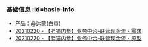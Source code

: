 ### 基础信息 :id=basic-info

- 产品：@达蒙(白鼎)
- [20210220 - 【胖猫内参】业务中台-联营现金流 - 需求](http://jira.izhaogang.com/browse/GEARS-264098)
- [20210220 - 【胖猫内参】业务中台-联营现金流 - 原型](https://modao.cc/app/22858a044231614b640acfde8cc878397ea9d198?simulator_type=device&sticky#screen=skjiaki29kmyjm2)